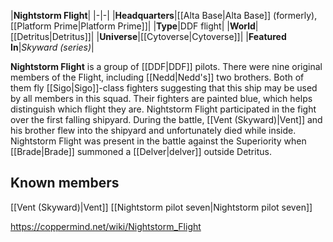 |**Nightstorm Flight**|
|-|-|
|**Headquarters**|[[Alta Base\|Alta Base]] (formerly), [[Platform Prime\|Platform Prime]]|
|**Type**|DDF flight|
|**World**|[[Detritus\|Detritus]]|
|**Universe**|[[Cytoverse\|Cytoverse]]|
|**Featured In**|*Skyward (series)*|

**Nightstorm Flight** is a group of [[DDF\|DDF]] pilots. There were nine original members of the Flight, including [[Nedd\|Nedd's]] two brothers. Both of them fly [[Sigo\|Sigo]]-class fighters suggesting that this ship may be used by all members in this squad. Their fighters are painted blue, which helps distinguish which flight they are.
Nightstorm Flight participated in the fight over the first falling shipyard. During the battle, [[Vent (Skyward)\|Vent]] and his brother flew into the shipyard and unfortunately died while inside.
Nightstorm Flight was present in the battle against the Superiority when [[Brade\|Brade]] summoned a [[Delver\|delver]] outside Detritus.

## Known members
[[Vent (Skyward)\|Vent]]
[[Nightstorm pilot seven\|Nightstorm pilot seven]]


https://coppermind.net/wiki/Nightstorm_Flight
